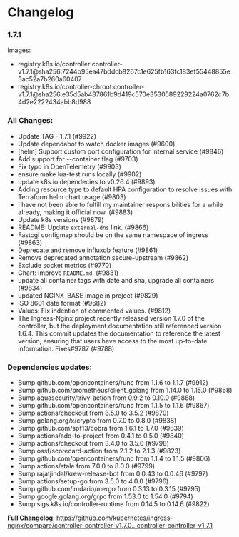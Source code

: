 # Changelog

### 1.7.1
Images:

 * registry.k8s.io/controller:controller-v1.7.1@sha256:7244b95ea47bddcb8267c1e625fb163fc183ef55448855e3ac52a7b260a60407
 * registry.k8s.io/controller-chroot:controller-v1.7.1@sha256:e35d5ab487861b9d419c570e3530589229224a0762c7b4d2e2222434abb8d988
 
### All Changes:

* Update TAG - 1.7.1 (#9922)
* Update dependabot to watch docker images (#9600)
* [helm] Support custom port configuration for internal service (#9846)
* Add support for --container flag (#9703)
* Fix typo in OpenTelemetry (#9903)
* ensure make lua-test runs locally (#9902)
* update k8s.io dependecies to v0.26.4 (#9893)
* Adding resource type to default HPA configuration to resolve issues with Terraform helm chart usage (#9803)
* I have not been able to fulfill my maintainer responsibilities for a while already, making it official now. (#9883)
* Update k8s versions (#9879)
* README: Update `external-dns` link. (#9866)
* Fastcgi configmap should be on the same namespace of ingress (#9863)
* Deprecate and remove influxdb feature (#9861)
* Remove deprecated annotation secure-upstream (#9862)
* Exclude socket metrics (#9770)
* Chart: Improve `README.md`. (#9831)
* update all container tags with date and sha, upgrade all containers (#9834)
* updated NGINX_BASE image in project (#9829)
* ISO 8601 date format (#9682)
* Values: Fix indention of commented values. (#9812)
* The Ingress-Nginx project recently released version 1.7.0 of the controller, but the deployment documentation still referenced version 1.6.4. This commit updates the documentation to reference the latest version, ensuring that users have access to the most up-to-date information. Fixes#9787 (#9788)

### Dependencies updates: 
* Bump github.com/opencontainers/runc from 1.1.6 to 1.1.7 (#9912)
* Bump github.com/prometheus/client_golang from 1.14.0 to 1.15.0 (#9868)
* Bump aquasecurity/trivy-action from 0.9.2 to 0.10.0 (#9888)
* Bump github.com/opencontainers/runc from 1.1.5 to 1.1.6 (#9867)
* Bump actions/checkout from 3.5.0 to 3.5.2 (#9870)
* Bump golang.org/x/crypto from 0.7.0 to 0.8.0 (#9838)
* Bump github.com/spf13/cobra from 1.6.1 to 1.7.0 (#9839)
* Bump actions/add-to-project from 0.4.1 to 0.5.0 (#9840)
* Bump actions/checkout from 3.4.0 to 3.5.0 (#9798)
* Bump ossf/scorecard-action from 2.1.2 to 2.1.3 (#9823)
* Bump github.com/opencontainers/runc from 1.1.4 to 1.1.5 (#9806)
* Bump actions/stale from 7.0.0 to 8.0.0 (#9799)
* Bump rajatjindal/krew-release-bot from 0.0.43 to 0.0.46 (#9797)
* Bump actions/setup-go from 3.5.0 to 4.0.0 (#9796)
* Bump github.com/imdario/mergo from 0.3.13 to 0.3.15 (#9795)
* Bump google.golang.org/grpc from 1.53.0 to 1.54.0 (#9794)
* Bump sigs.k8s.io/controller-runtime from 0.14.5 to 0.14.6 (#9822)
 
**Full Changelog**: https://github.com/kubernetes/ingress-nginx/compare/controller-controller-v1.7.0...controller-controller-v1.7.1
